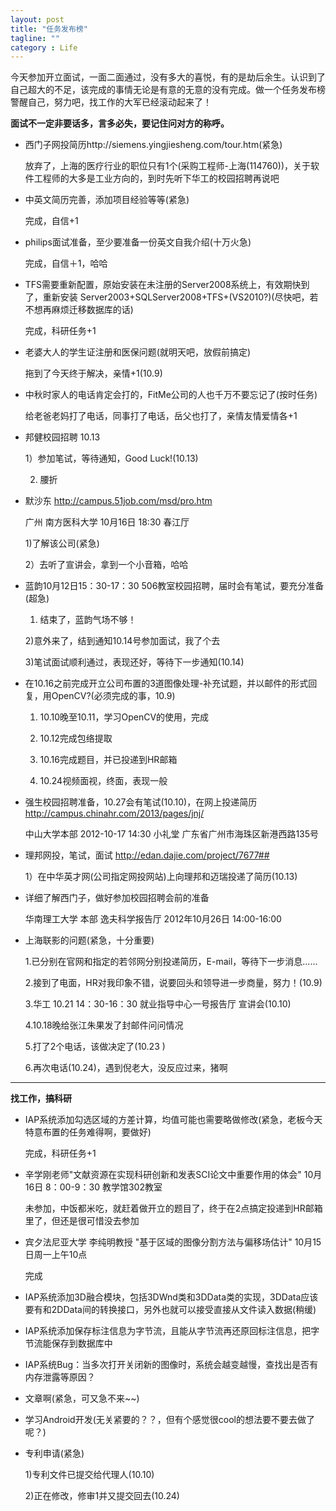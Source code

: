 ```yaml
---
layout: post
title: "任务发布榜"
tagline: ""
category : Life
---
```


今天参加开立面试，一面二面通过，没有多大的喜悦，有的是劫后余生。认识到了自己超大的不足，该完成的事情无论是有意的无意的没有完成。做一个任务发布榜警醒自己，努力吧，找工作的大军已经滚动起来了！

**面试不一定非要话多，言多必失，要记住问对方的称呼。**

* 西门子网投简历http://siemens.yingjiesheng.com/tour.htm(紧急)

	放弃了，上海的医疗行业的职位只有1个(采购工程师-上海(114760))，关于软件工程师的大多是工业方向的，到时先听下华工的校园招聘再说吧

* 中英文简历完善，添加项目经验等等(紧急)

	完成，自信+1

* philips面试准备，至少要准备一份英文自我介绍(十万火急)

	完成，自信＋1，哈哈

* TFS需要重新配置，原始安装在未注册的Server2008系统上，有效期快到了，重新安装		Server2003+SQLServer2008+TFS+(VS2010?)(尽快吧，若不想再麻烦迁移数据库的话)

	完成，科研任务+1

* 老婆大人的学生证注册和医保问题(就明天吧，放假前搞定)

	拖到了今天终于解决，亲情+1(10.9)

* 中秋时家人的电话肯定会打的，FitMe公司的人也千万不要忘记了(按时任务)

	给老爸老妈打了电话，同事打了电话，岳父也打了，亲情友情爱情各+1 

* 邦健校园招聘 10.13

	1）参加笔试，等待通知，Good Luck!(10.13)

	2)  腰折  

* 默沙东 http://campus.51job.com/msd/pro.htm

	广州	南方医科大学	10月16日	18:30	春江厅 

	1)了解该公司(紧急)

	2）去听了宣讲会，拿到一个小音箱，哈哈 

* 蓝韵10月12日15：30-17：30 506教室校园招聘，届时会有笔试，要充分准备(超急)

	1) 结束了，蓝韵气场不够！

	2)意外来了，结到通知10.14号参加面试，我了个去

	3)笔试面试顺利通过，表现还好，等待下一步通知(10.14)

* 在10.16之前完成开立公司布置的3道图像处理-补充试题，并以邮件的形式回复，用OpenCV?(必须完成的事，10.9)

	1) 10.10晚至10.11，学习OpenCV的使用，完成

	2) 10.12完成包络提取

	3) 10.16完成题目，并已投递到HR邮箱

	4) 10.24视频面视，终面，表现一般  

* 强生校园招聘准备，10.27会有笔试(10.10)，在网上投递简历 	http://campus.chinahr.com/2013/pages/jnj/

	中山大学本部	2012-10-17 14:30	小礼堂	广东省广州市海珠区新港西路135号

* 理邦网投，笔试，面试 http://edan.dajie.com/project/7677## 
 
	1）在中华英才网(公司指定网投网站)上向理邦和迈瑞投递了简历(10.13)

* 详细了解西门子，做好参加校园招聘会前的准备

	华南理工大学	本部	逸夫科学报告厅	2012年10月26日	14:00-16:00

* 上海联影的问题(紧急，十分重要)

	1.已分别在官网和指定的若邻网分别投递简历，E-mail，等待下一步消息......

	2.接到了电面，HR对我印象不错，说要回头和领导进一步商量，努力！(10.9)

	3.华工 10.21 14：30-16：30 就业指导中心一号报告厅 宣讲会(10.10)

	4.10.18晚给张江朱果发了封邮件问问情况

	5.打了2个电话，该做决定了(10.23 )

	6.再次电话(10.24)，遇到倪老大，没反应过来，猪啊 


---
**找工作，搞科研**

* IAP系统添加勾选区域的方差计算，均值可能也需要略做修改(紧急，老板今天特意布置的任务难得啊，要做好)

	完成，科研任务+1

* 辛学刚老师"文献资源在实现科研创新和发表SCI论文中重要作用的体会"  10月16日 8：00-9：30 教学馆302教室

	未参加，中饭都米吃，就赶着做开立的题目了，终于在2点搞定投递到HR邮箱里了，但还是很可惜没去参加

* 宾夕法尼亚大学 李纯明教授 "基于区域的图像分割方法与偏移场估计" 10月15日周一上午10点

	完成 

* IAP系统添加3D融合模块，包括3DWnd类和3DData类的实现，3DData应该要有和2DData间的转换接口，另外也就可以接受直接从文件读入数据(稍缓) 

* IAP系统添加保存标注信息为字节流，且能从字节流再还原回标注信息，把字节流能保存到数据库中 

* IAP系统Bug：当多次打开关闭新的图像时，系统会越变越慢，查找出是否有内存泄露等原因？ 

* 文章啊(紧急，可又急不来~~) 

* 学习Android开发(无关紧要的？？，但有个感觉很cool的想法要不要去做了呢？) 

* 专利申请(紧急)

	1)专利文件已提交给代理人(10.10)

	2)正在修改，修审1并又提交回去(10.24)
